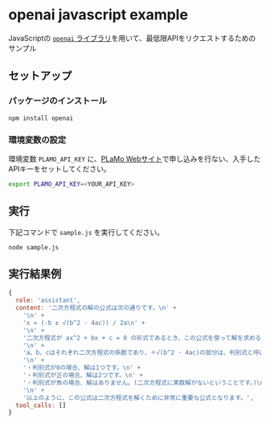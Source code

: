 openai javascript example
=========================

JavaScriptの [`openai` ライブラリ](https://github.com/openai/openai-node)を用いて、最低限APIをリクエストするためのサンプル

## セットアップ

### パッケージのインストール

```
npm install openai
```

### 環境変数の設定

環境変数 `PLAMO_API_KEY` に、[PLaMo Webサイト](https://plamo.preferredai.jp/)で申し込みを行ない、入手したAPIキーをセットしてください。

```sh
export PLAMO_API_KEY=<YOUR_API_KEY>
```

## 実行

下記コマンドで `sample.js` を実行してください。

```
node sample.js
```

## 実行結果例

```javascript
{
  role: 'assistant',
  content: '二次方程式の解の公式は次の通りです。\n' +
    '\n' +
    'x = (-b ± √(b^2 - 4ac)) / 2a\n' +
    '\n' +
    '二次方程式が ax^2 + bx + c = 0 の形式であるとき、この公式を使って解を求めることができます。\n' +
    '\n' +
    'a、b、cはそれぞれ二次方程式の係数であり、＋√(b^2 - 4ac)の部分は、判別式と呼ばれます。判別式の値によって、二次方程式の解の数が決まります。\n' +
    '\n' +
    '・判別式が0の場合、解は1つです。\n' +
    '・判別式が正の場合、解は2つです。\n' +
    '・判別式が負の場合、解はありません。(二次方程式に実数解がないということです。)\n' +
    '\n' +
    '以上のように、この公式は二次方程式を解くために非常に重要な公式となります。',
  tool_calls: []
}
```
